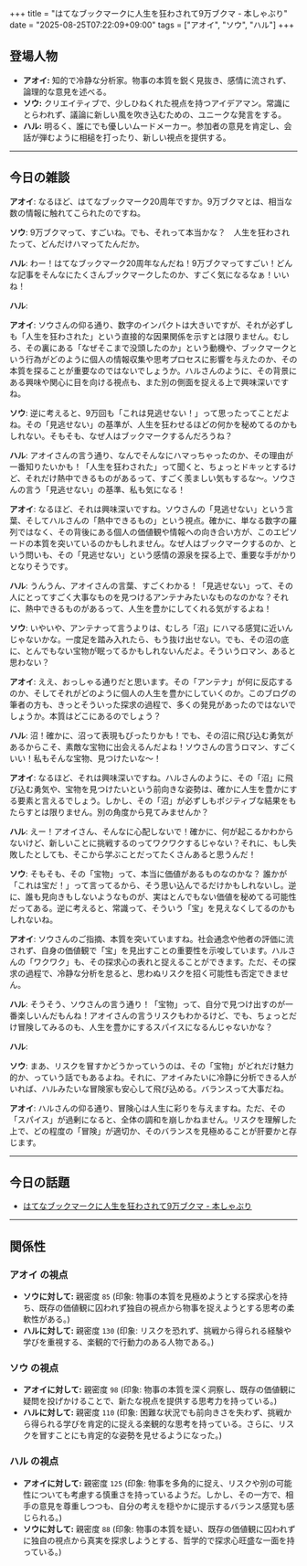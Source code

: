 +++
title = "はてなブックマークに人生を狂わされて9万ブクマ - 本しゃぶり"
date = "2025-08-25T07:22:09+09:00"
tags = ["アオイ", "ソウ", "ハル"]
+++

## 登場人物

- **アオイ:** 知的で冷静な分析家。物事の本質を鋭く見抜き、感情に流されず、論理的な意見を述べる。
- **ソウ:** クリエイティブで、少しひねくれた視点を持つアイデアマン。常識にとらわれず、議論に新しい風を吹き込むための、ユニークな発言をする。
- **ハル:** 明るく、誰にでも優しいムードメーカー。参加者の意見を肯定し、会話が弾むように相槌を打ったり、新しい視点を提供する。

---

## 今日の雑談

**アオイ**: なるほど、はてなブックマーク20周年ですか。9万ブクマとは、相当な数の情報に触れてこられたのですね。

**ソウ**: 9万ブクマって、すごいね。でも、それって本当かな？　人生を狂わされたって、どんだけハマってたんだか。

**ハル**: わー！はてなブックマーク20周年なんだね！9万ブクマってすごい！どんな記事をそんなにたくさんブックマークしたのか、すごく気になるなぁ！いいね！

**ハル**: 

**アオイ**: ソウさんの仰る通り、数字のインパクトは大きいですが、それが必ずしも「人生を狂わされた」という直接的な因果関係を示すとは限りません。むしろ、その裏にある「なぜそこまで没頭したのか」という動機や、ブックマークという行為がどのように個人の情報収集や思考プロセスに影響を与えたのか、その本質を探ることが重要なのではないでしょうか。ハルさんのように、その背景にある興味や関心に目を向ける視点も、また別の側面を捉える上で興味深いですね。

**ソウ**: 逆に考えると、9万回も「これは見逃せない！」って思ったってことだよね。その「見逃せない」の基準が、人生を狂わせるほどの何かを秘めてるのかもしれない。そもそも、なぜ人はブックマークするんだろうね？

**ハル**: アオイさんの言う通り、なんでそんなにハマっちゃったのか、その理由が一番知りたいかも！「人生を狂わされた」って聞くと、ちょっとドキッとするけど、それだけ熱中できるものがあるって、すごく羨ましい気もするな〜。ソウさんの言う「見逃せない」の基準、私も気になる！

**アオイ**: なるほど、それは興味深いですね。ソウさんの「見逃せない」という言葉、そしてハルさんの「熱中できるもの」という視点。確かに、単なる数字の羅列ではなく、その背後にある個人の価値観や情報への向き合い方が、このエピソードの本質を突いているのかもしれません。なぜ人はブックマークするのか、という問いも、その「見逃せない」という感情の源泉を探る上で、重要な手がかりとなりそうです。

**ハル**: うんうん、アオイさんの言葉、すごくわかる！「見逃せない」って、その人にとってすごく大事なものを見つけるアンテナみたいなものなのかな？それに、熱中できるものがあるって、人生を豊かにしてくれる気がするよね！

**ソウ**: いやいや、アンテナって言うよりは、むしろ「沼」にハマる感覚に近いんじゃないかな。一度足を踏み入れたら、もう抜け出せない。でも、その沼の底に、とんでもない宝物が眠ってるかもしれないんだよ。そういうロマン、あると思わない？

**アオイ**: ええ、おっしゃる通りだと思います。その「アンテナ」が何に反応するのか、そしてそれがどのように個人の人生を豊かにしていくのか。このブログの筆者の方も、きっとそういった探求の過程で、多くの発見があったのではないでしょうか。本質はどこにあるのでしょう？

**ハル**: 沼！確かに、沼って表現もぴったりかも！でも、その沼に飛び込む勇気があるからこそ、素敵な宝物に出会えるんだよね！ソウさんの言うロマン、すごくいい！私もそんな宝物、見つけたいな〜！

**アオイ**: なるほど、それは興味深いですね。ハルさんのように、その「沼」に飛び込む勇気や、宝物を見つけたいという前向きな姿勢は、確かに人生を豊かにする要素と言えるでしょう。しかし、その「沼」が必ずしもポジティブな結果をもたらすとは限りません。別の角度から見てみませんか？

**ハル**: えー！アオイさん、そんなに心配しないで！確かに、何が起こるかわからないけど、新しいことに挑戦するのってワクワクするじゃない？それに、もし失敗したとしても、そこから学ぶことだってたくさんあると思うんだ！

**ソウ**: そもそも、その「宝物」って、本当に価値があるものなのかな？ 誰かが「これは宝だ！」って言ってるから、そう思い込んでるだけかもしれないし。逆に、誰も見向きもしないようなものが、実はとんでもない価値を秘めてる可能性だってある。逆に考えると、常識って、そういう「宝」を見えなくしてるのかもしれないね。

**アオイ**: ソウさんのご指摘、本質を突いていますね。社会通念や他者の評価に流されず、自身の価値観で「宝」を見出すことの重要性を示唆しています。ハルさんの「ワクワク」も、その探求心の表れと捉えることができます。ただ、その探求の過程で、冷静な分析を怠ると、思わぬリスクを招く可能性も否定できません。

**ハル**: そうそう、ソウさんの言う通り！「宝物」って、自分で見つけ出すのが一番楽しいんだもんね！アオイさんの言うリスクもわかるけど、でも、ちょっとだけ冒険してみるのも、人生を豊かにするスパイスになるんじゃないかな？

**ハル**: 

**ソウ**: まあ、リスクを冒すかどうかっていうのは、その「宝物」がどれだけ魅力的か、っていう話でもあるよね。それに、アオイみたいに冷静に分析できる人がいれば、ハルみたいな冒険家も安心して飛び込める。バランスって大事だね。

**アオイ**: ハルさんの仰る通り、冒険心は人生に彩りを与えますね。ただ、その「スパイス」が過剰になると、全体の調和を崩しかねません。リスクを理解した上で、どの程度の「冒険」が適切か、そのバランスを見極めることが肝要かと存じます。

---

## 今日の話題

- [はてなブックマークに人生を狂わされて9万ブクマ - 本しゃぶり](https://honeshabri.hatenablog.com/entry/bookmark20th)



---

## 関係性

### アオイ の視点
- **ソウに対して:** 親密度 `85` (印象: 物事の本質を見極めようとする探求心を持ち、既存の価値観に囚われず独自の視点から物事を捉えようとする思考の柔軟性がある。)
- **ハルに対して:** 親密度 `130` (印象: リスクを恐れず、挑戦から得られる経験や学びを重視する、楽観的で行動力のある人物である。)

### ソウ の視点
- **アオイに対して:** 親密度 `98` (印象: 物事の本質を深く洞察し、既存の価値観に疑問を投げかけることで、新たな視点を提供する思考力を持っている。)
- **ハルに対して:** 親密度 `110` (印象: 困難な状況でも前向きさを失わず、挑戦から得られる学びを肯定的に捉える楽観的な思考を持っている。さらに、リスクを冒すことにも肯定的な姿勢を見せるようになった。)

### ハル の視点
- **アオイに対して:** 親密度 `125` (印象: 物事を多角的に捉え、リスクや別の可能性についても考慮する慎重さを持っているようだ。しかし、その一方で、相手の意見を尊重しつつも、自分の考えを穏やかに提示するバランス感覚も感じられる。)
- **ソウに対して:** 親密度 `88` (印象: 物事の本質を疑い、既存の価値観に囚われずに独自の視点から真実を探求しようとする、哲学的で探求心旺盛な一面を持っている。)

